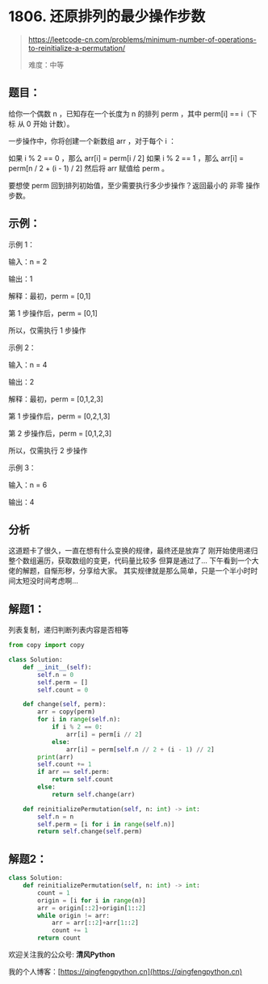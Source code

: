 # 1806. 还原排列的最少操作步数
> https://leetcode-cn.com/problems/minimum-number-of-operations-to-reinitialize-a-permutation/
> 
> 难度：中等

## 题目：

给你一个偶数 n ，已知存在一个长度为 n 的排列 perm ，其中 perm[i] == i（下标 从 0 开始 计数）。

一步操作中，你将创建一个新数组 arr ，对于每个 i ：

如果 i % 2 == 0 ，那么 arr[i] = perm[i / 2]
如果 i % 2 == 1 ，那么 arr[i] = perm[n / 2 + (i - 1) / 2]
然后将 arr 赋值给 perm 。

要想使 perm 回到排列初始值，至少需要执行多少步操作？返回最小的 非零 操作步数。


## 示例：

示例 1：

输入：n = 2

输出：1

解释：最初，perm = [0,1]

第 1 步操作后，perm = [0,1]

所以，仅需执行 1 步操作

示例 2：

输入：n = 4

输出：2

解释：最初，perm = [0,1,2,3]

第 1 步操作后，perm = [0,2,1,3]

第 2 步操作后，perm = [0,1,2,3]

所以，仅需执行 2 步操作

示例 3：

输入：n = 6

输出：4


## 分析

这道题卡了很久，一直在想有什么变换的规律，最终还是放弃了
刚开始使用递归整个数组遍历，获取数组的变更，代码量比较多
但算是通过了...
下午看到一个大佬的解题，自惭形秽，分享给大家。
其实规律就是那么简单，只是一个半小时时间太短没时间考虑啊...

## 解题1：
列表复制，递归判断列表内容是否相等

```python
from copy import copy

class Solution:
    def __init__(self):
        self.n = 0
        self.perm = []
        self.count = 0

    def change(self, perm):
        arr = copy(perm)
        for i in range(self.n):
            if i % 2 == 0:
                arr[i] = perm[i // 2]
            else:
                arr[i] = perm[self.n // 2 + (i - 1) // 2]
        print(arr)
        self.count += 1
        if arr == self.perm:
            return self.count
        else:
            return self.change(arr)

    def reinitializePermutation(self, n: int) -> int:
        self.n = n
        self.perm = [i for i in range(self.n)]
        return self.change(self.perm)
```

## 解题2：

```python
class Solution:
    def reinitializePermutation(self, n: int) -> int:
        count = 1
        origin = [i for i in range(n)]
        arr = origin[::2]+origin[1::2]
        while origin != arr:
            arr = arr[::2]+arr[1::2]
            count += 1
        return count
```

欢迎关注我的公众号: **清风Python**

我的个人博客：[https://qingfengpython.cn](https://qingfengpython.cn)
